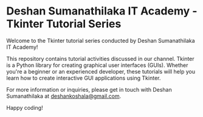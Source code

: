 # Deshan Sumanathilaka IT Academy - Tkinter Tutorial Series

Welcome to the Tkinter tutorial series conducted by Deshan Sumanathilaka IT Academy!

This repository contains tutorial activities discussed in our channel. Tkinter is a Python library for creating graphical user interfaces (GUIs). Whether you're a beginner or an experienced developer, these tutorials will help you learn how to create interactive GUI applications using Tkinter.


For more information or inquiries, please get in touch with Deshan Sumanathilaka at deshankoshala@gmail.com.

Happy coding!
